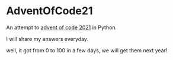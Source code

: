 # AdventOfCode21

An attempt to [advent of code 2021](https://adventofcode.com/2021) in Python.

I will share my answers everyday.

well, it got from 0 to 100 in a few days, we will get them next year!
